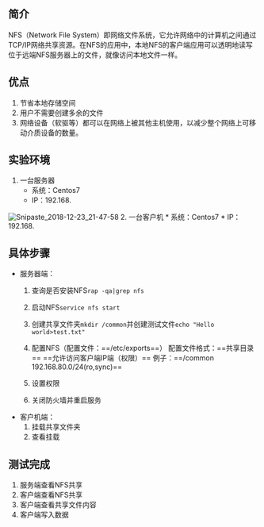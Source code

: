 ## 简介
NFS（Network File System）即网络文件系统，它允许网络中的计算机之间通过TCP/IP网络共享资源。在NFS的应用中，本地NFS的客户端应用可以透明地读写位于远端NFS服务器上的文件，就像访问本地文件一样。
## 优点
1. 节省本地存储空间
2. 用户不需要创建多余的文件
3. 网络设备（软驱等）都可以在网络上被其他主机使用，以减少整个网络上可移动介质设备的数量。
## 实验环境
1. 一台服务器
    * 系统：Centos7
    * IP：192.168.
 
![Snipaste_2018-12-23_21-47-58]($resource/Snipaste_2018-12-23_21-47-58.png)
2. 一台客户机
    * 系统：Centos7
    * IP：192.168.
## 具体步骤
* 服务器端：
    1. 查询是否安装NFS`rap -qa|grep nfs`
    2. 启动NFS`service nfs start`
    3. 创建共享文件夹`mkdir /common`并创建测试文件`echo "Hello world>test.txt"`
    4. 配置NFS（配置文件：==/etc/exports==）
 配置文件格式：==共享目录== ==允许访问客户端IP端（权限）==
 例子：==/common 192.168.80.0/24(ro,sync)==
 
    5. 设置权限
    6. 关闭防火墙并重启服务
* 客户机端：
    1. 挂载共享文件夹
    2. 查看挂载
## 测试完成
1. 服务端查看NFS共享
2. 客户端查看NFS共享
3. 客户端查看共享文件内容
4. 客户端写入数据